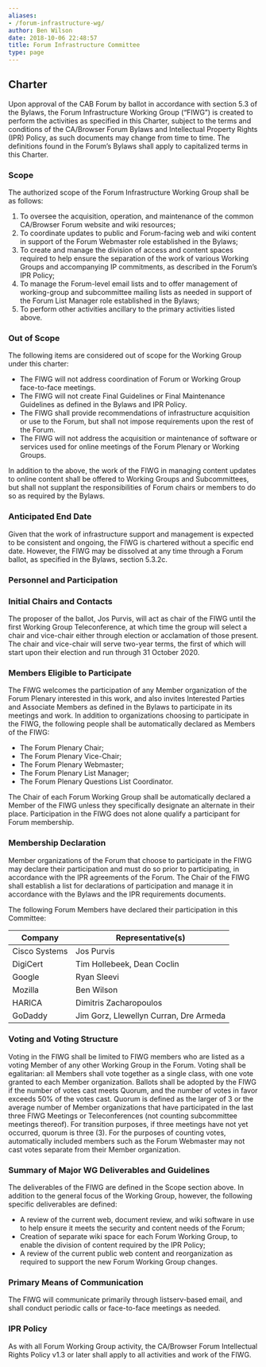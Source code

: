 ```yaml
---
aliases:
- /forum-infrastructure-wg/
author: Ben Wilson
date: 2018-10-06 22:48:57
title: Forum Infrastructure Committee
type: page
---
```


## Charter 

Upon approval of the CAB Forum by ballot in accordance with section 5.3 of the Bylaws, the Forum Infrastructure Working Group (“FIWG”) is created to perform the activities as specified in this Charter, subject to the terms and conditions of the CA/Browser Forum Bylaws and Intellectual Property Rights (IPR) Policy, as such documents may change from time to time. The definitions found in the Forum’s Bylaws shall apply to capitalized terms in this Charter.

### Scope 

The authorized scope of the Forum Infrastructure Working Group shall be as follows:

1. To oversee the acquisition, operation, and maintenance of the common CA/Browser Forum website and wiki resources;
1. To coordinate updates to public and Forum-facing web and wiki content in support of the Forum Webmaster role established in the Bylaws;
1. To create and manage the division of access and content spaces required to help ensure the separation of the work of various Working Groups and accompanying IP commitments, as described in the Forum’s IPR Policy;
1. To manage the Forum-level email lists and to offer management of working-group and subcommittee mailing lists as needed in support of the Forum List Manager role established in the Bylaws;
1. To perform other activities ancillary to the primary activities listed above.

### Out of Scope 

The following items are considered out of scope for the Working Group under this charter:

- The FIWG will not address coordination of Forum or Working Group face-to-face meetings.
- The FIWG will not create Final Guidelines or Final Maintenance Guidelines as defined in the Bylaws and IPR Policy.
- The FIWG shall provide recommendations of infrastructure acquisition or use to the Forum, but shall not impose requirements upon the rest of the Forum.
- The FIWG will not address the acquisition or maintenance of software or services used for online meetings of the Forum Plenary or Working Groups.

In addition to the above, the work of the FIWG in managing content updates to online content shall be offered to Working Groups and Subcommittees, but shall not supplant the responsibilities of Forum chairs or members to do so as required by the Bylaws.

### Anticipated End Date 

Given that the work of infrastructure support and management is expected to be consistent and ongoing, the FIWG is chartered without a specific end date. However, the FIWG may be dissolved at any time through a Forum ballot, as specified in the Bylaws, section 5.3.2c.

### Personnel and Participation 

### Initial Chairs and Contacts 

The proposer of the ballot, Jos Purvis, will act as chair of the FIWG until the first Working Group Teleconference, at which time the group will select a chair and vice-chair either through election or acclamation of those present. The chair and vice-chair will serve two-year terms, the first of which will start upon their election and run through 31 October 2020.

### Members Eligible to Participate 

The FIWG welcomes the participation of any Member organization of the Forum Plenary interested in this work, and also invites Interested Parties and Associate Members as defined in the Bylaws to participate in its meetings and work. In addition to organizations choosing to participate in the FIWG, the following people shall be automatically declared as Members of the FIWG:

- The Forum Plenary Chair;
- The Forum Plenary Vice-Chair;
- The Forum Plenary Webmaster;
- The Forum Plenary List Manager;
- The Forum Plenary Questions List Coordinator.

The Chair of each Forum Working Group shall be automatically declared a Member of the FIWG unless they specifically designate an alternate in their place. Participation in the FIWG does not alone qualify a participant for Forum membership.

### Membership Declaration 

Member organizations of the Forum that choose to participate in the FIWG may declare their participation and must do so prior to participating, in accordance with the IPR agreements of the Forum. The Chair of the FIWG shall establish a list for declarations of participation and manage it in accordance with the Bylaws and the IPR requirements documents.

The following Forum Members have declared their participation in this Committee:

| **Company**   | **Representative(s)**                  |
| ------------- | -------------------------------------- |
| Cisco Systems | Jos Purvis                             |
| DigiCert      | Tim Hollebeek, Dean Coclin             |
| Google        | Ryan Sleevi                            |
| Mozilla       | Ben Wilson                             |
| HARICA        | Dimitris Zacharopoulos                 |
| GoDaddy       | Jim Gorz, Llewellyn Curran, Dre Armeda |

### Voting and Voting Structure 

Voting in the FIWG shall be limited to FIWG members who are listed as a voting Member of any other Working Group in the Forum. Voting shall be egalitarian: all Members shall vote together as a single class, with one vote granted to each Member organization. Ballots shall be adopted by the FIWG if the number of votes cast meets Quorum, and the number of votes in favor exceeds 50% of the votes cast. Quorum is defined as the larger of 3 or the average number of Member organizations that have participated in the last three FIWG Meetings or Teleconferences (not counting subcommittee meetings thereof). For transition purposes, if three meetings have not yet occurred, quorum is three (3). For the purposes of counting votes, automatically included members such as the Forum Webmaster may not cast votes separate from their Member organization.

### Summary of Major WG Deliverables and Guidelines 

The deliverables of the FIWG are defined in the Scope section above. In addition to the general focus of the Working Group, however, the following specific deliverables are defined:

- A review of the current web, document review, and wiki software in use to help ensure it meets the security and content needs of the Forum;
- Creation of separate wiki space for each Forum Working Group, to enable the division of content required by the IPR Policy;
- A review of the current public web content and reorganization as required to support the new Forum Working Group changes.

### Primary Means of Communication 

The FIWG will communicate primarily through listserv-based email, and shall conduct periodic calls or face-to-face meetings as needed.

### IPR Policy 

As with all Forum Working Group activity, the CA/Browser Forum Intellectual Rights Policy v1.3 or later shall apply to all activities and work of the FIWG.